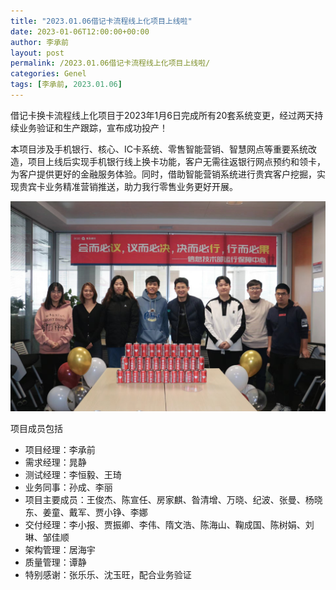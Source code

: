 ```yaml
---
title: "2023.01.06借记卡流程线上化项目上线啦"
date: 2023-01-06T12:00:00+00:00
author: 李承前
layout: post
permalink: /2023.01.06借记卡流程线上化项目上线啦/
categories: Genel
tags: [李承前, 2023.01.06]
---
```

借记卡换卡流程线上化项目于2023年1月6日完成所有20套系统变更，经过两天持续业务验证和生产跟踪，宣布成功投产！

本项目涉及手机银行、核心、IC卡系统、零售智能营销、智慧网点等重要系统改造，项目上线后实现手机银行线上换卡功能，客户无需往返银行网点预约和领卡，为客户提供更好的金融服务体验。同时，借助智能营销系统进行贵宾客户挖掘，实现贵宾卡业务精准营销推送，助力我行零售业务更好开展。

![李承前](/assets/images/projectfish.jpg "借记卡换卡流程上线化上线")

项目成员包括

- 项目经理：李承前
- 需求经理：晁静
- 测试经理：李恒毅、王琦
- 业务同事：孙成、李丽
- 项目主要成员：王俊杰、陈宣任、房家麒、昝清增、万晓、纪波、张曼、杨晓东、姜童、戴军、贾小铮、李娜
- 交付经理：李小报、贾振卿、李伟、隋文浩、陈海山、鞠成国、陈树娟、刘琳、邹佳顺
- 架构管理：居海宇
- 质量管理：谭静
- 特别感谢：张乐乐、沈玉旺，配合业务验证
